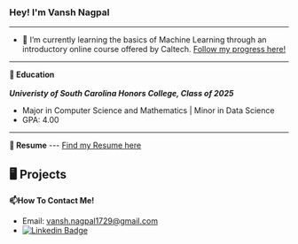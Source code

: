 ### Hey! I'm Vansh Nagpal
---
- 🌱 I’m currently learning the basics of Machine Learning through an introductory online course offered by Caltech. [Follow my progress here!](github.com/vnagpal25/Learning_From_Data)
---
**🏫 Education**</br></br>
***Univeristy of South Carolina Honors College, Class of 2025***
- Major in Computer Science and Mathematics | Minor in Data Science
- GPA: 4.00
---
**📝 Resume**
--- [Find my Resume here](Nagpal_Resume_Fall23_updated.pdf)

**🖥️ Projects**
---

**📫How To Contact Me!**
- Email: vansh.nagpal1729@gmail.com
- [![Linkedin Badge](https://img.shields.io/badge/-LinkedIn-blue?style=flat-square&logo=Linkedin&logoColor=white&link=https://www.linkedin.com/in/harshkumarkhatri/)](https://www.linkedin.com/in/vnagpal123456/)
